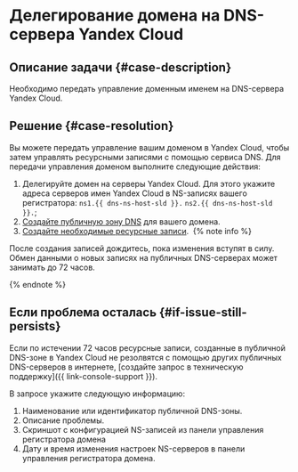 # Делегирование домена на DNS-сервера Yandex Cloud


## Описание задачи {#case-description}

Необходимо передать управление доменным именем на DNS-сервера Yandex Cloud.

## Решение {#case-resolution}

Вы можете передать управление вашим доменом в Yandex Cloud, чтобы затем управлять ресурсными записями с помощью сервиса DNS.
Для передачи управления доменом выполните следующие действия:

1. Делегируйте домен на серверы Yandex Cloud. Для этого укажите адреса серверов имен Yandex Cloud в NS-записях вашего регистратора:
    `ns1.{{ dns-ns-host-sld }}.`
    `ns2.{{ dns-ns-host-sld }}.`;
2. [Создайте публичную зону DNS](../../../dns/operations/zone-create-public.md) для вашего домена.
3. [Создайте необходимые ресурсные записи](../../../dns/operations/resource-record-create.md).
​
{% note info %}

После создания записей дождитесь, пока изменения вступят в силу.
Обмен данными о новых записях на публичных DNS-серверах может занимать до 72 часов.

{% endnote %}

## Если проблема осталась {#if-issue-still-persists}

Если по истечении 72 часов ресурсные записи, созданные в публичной DNS-зоне в Yandex Cloud не резолвятся с помощью других публичных DNS-серверов в интернете, [создайте запрос в техническую поддержку]({{ link-console-support }}).

В запросе укажите следующую информацию:

1. Наименование или идентификатор публичной DNS-зоны.
2. Описание проблемы.
3. Скриншот с конфигурацией NS-записей из панели управления регистратора домена
4. Дату и время изменения настроек NS-серверов в панели управления регистратора домена.
